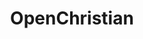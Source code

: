 ---
title: OpenChristian
crosslinks:
- Christianity
- autotldr
- RadicalChristianity
- Anglicanism
- ChristianUniversalism
- religion
- Catholicism
- exmormon
- AMAAggregator
- Political_Revolution
- OpenCatholic
- ModelUSGov
- atheism
- transgenderUK
- islam
- worldnews
- AskHistorians
- Buddhism
- unitedkingdom
- Reformed
---